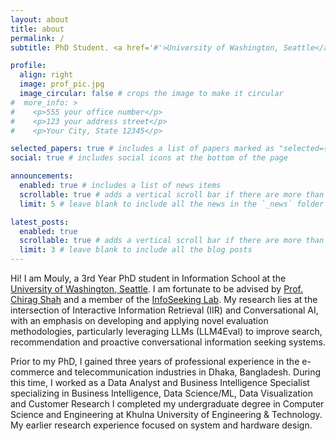 ```yaml
---
layout: about
title: about
permalink: /
subtitle: PhD Student. <a href='#'>University of Washington, Seattle</a>. Information Retrieval & Conversational AI.

profile:
  align: right
  image: prof_pic.jpg
  image_circular: false # crops the image to make it circular
#  more_info: >
#    <p>555 your office number</p>
#    <p>123 your address street</p>
#    <p>Your City, State 12345</p>

selected_papers: true # includes a list of papers marked as "selected={true}"
social: true # includes social icons at the bottom of the page

announcements:
  enabled: true # includes a list of news items
  scrollable: true # adds a vertical scroll bar if there are more than 3 news items
  limit: 5 # leave blank to include all the news in the `_news` folder

latest_posts:
  enabled: true
  scrollable: true # adds a vertical scroll bar if there are more than 3 new posts items
  limit: 3 # leave blank to include all the blog posts
---
```


Hi! I am Mouly, a 3rd Year PhD student in Information School at the [University of Washington, Seattle](https://www.washington.edu/). I am fortunate to be advised by [Prof. Chirag Shah](https://chiragshah.org/) and a member of the [InfoSeeking Lab](https://infoseeking.org/). My research lies at the intersection of Interactive Information Retrieval (IIR) and Conversational AI, with an emphasis on developing and applying novel evaluation methodologies, particularly leveraging LLMs (LLM4Eval) to improve search, recommendation and proactive conversational information seeking systems.

Prior to my PhD, I gained three years of professional experience in the e-commerce and telecommunication industries in Dhaka, Bangladesh. During this time, I worked as a Data Analyst and Business Intelligence Specialist specializing in Business Intelligence, Data Science/ML, Data Visualization and Customer Research I completed my undergraduate degree in Computer Science and Engineering at Khulna University of Engineering & Technology. My earlier research experience focused on system and hardware design.


